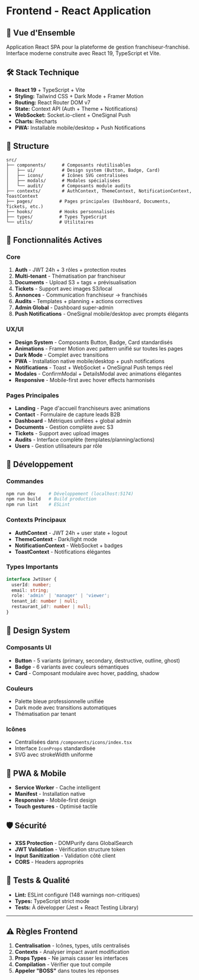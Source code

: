 # Frontend - React Application

## 🚀 Vue d'Ensemble

Application React SPA pour la plateforme de gestion franchiseur-franchisé. Interface moderne construite avec React 19, TypeScript et Vite.

## 🛠️ Stack Technique

- **React 19** + TypeScript + Vite
- **Styling:** Tailwind CSS + Dark Mode + Framer Motion
- **Routing:** React Router DOM v7
- **State:** Context API (Auth + Theme + Notifications)
- **WebSocket:** Socket.io-client + OneSignal Push
- **Charts:** Recharts
- **PWA:** Installable mobile/desktop + Push Notifications

## 📁 Structure

```
src/
├── components/      # Composants réutilisables
│   ├── ui/          # Design system (Button, Badge, Card)
│   ├── icons/       # Icônes SVG centralisées
│   ├── modals/      # Modales spécialisées
│   └── audit/       # Composants module audits
├── contexts/        # AuthContext, ThemeContext, NotificationContext, ToastContext
├── pages/          # Pages principales (Dashboard, Documents, Tickets, etc.)
├── hooks/          # Hooks personnalisés
├── types/          # Types TypeScript
└── utils/          # Utilitaires
```

## 🎯 Fonctionnalités Actives

### Core
1. **Auth** - JWT 24h + 3 rôles + protection routes
2. **Multi-tenant** - Thématisation par franchiseur
3. **Documents** - Upload S3 + tags + prévisualisation
4. **Tickets** - Support avec images S3/local
5. **Annonces** - Communication franchiseur → franchisés
6. **Audits** - Templates + planning + actions correctives
7. **Admin Global** - Dashboard super-admin
8. **Push Notifications** - OneSignal mobile/desktop avec prompts élégants

### UX/UI
- **Design System** - Composants Button, Badge, Card standardisés
- **Animations** - Framer Motion avec pattern unifié sur toutes les pages
- **Dark Mode** - Complet avec transitions
- **PWA** - Installation native mobile/desktop + push notifications
- **Notifications** - Toast + WebSocket + OneSignal Push temps réel
- **Modales** - ConfirmModal + DetailsModal avec animations élégantes
- **Responsive** - Mobile-first avec hover effects harmonisés

### Pages Principales
- **Landing** - Page d'accueil franchiseurs avec animations
- **Contact** - Formulaire de capture leads B2B
- **Dashboard** - Métriques unifiées + global admin
- **Documents** - Gestion complète avec S3
- **Tickets** - Support avec upload images
- **Audits** - Interface complète (templates/planning/actions)
- **Users** - Gestion utilisateurs par rôle

## 🔧 Développement

### Commandes
```bash
npm run dev     # Développement (localhost:5174)
npm run build   # Build production
npm run lint    # ESLint
```

### Contexts Principaux
- **AuthContext** - JWT 24h + user state + logout
- **ThemeContext** - Dark/light mode
- **NotificationContext** - WebSocket + badges
- **ToastContext** - Notifications élégantes

### Types Importants
```typescript
interface JwtUser {
  userId: number;
  email: string;
  role: 'admin' | 'manager' | 'viewer';
  tenant_id: number | null;
  restaurant_id?: number | null;
}
```

## 🎨 Design System

### Composants UI
- **Button** - 5 variants (primary, secondary, destructive, outline, ghost)
- **Badge** - 6 variants avec couleurs sémantiques
- **Card** - Composant modulaire avec hover, padding, shadow

### Couleurs
- Palette bleue professionnelle unifiée
- Dark mode avec transitions automatiques
- Thématisation par tenant

### Icônes
- Centralisées dans `/components/icons/index.tsx`
- Interface `IconProps` standardisée
- SVG avec strokeWidth uniforme

## 📱 PWA & Mobile

- **Service Worker** - Cache intelligent
- **Manifest** - Installation native
- **Responsive** - Mobile-first design
- **Touch gestures** - Optimisé tactile

## 🛡️ Sécurité

- **XSS Protection** - DOMPurify dans GlobalSearch
- **JWT Validation** - Vérification structure token
- **Input Sanitization** - Validation côté client
- **CORS** - Headers appropriés

## 🧪 Tests & Qualité

- **Lint:** ESLint configuré (148 warnings non-critiques)
- **Types:** TypeScript strict mode
- **Tests:** À développer (Jest + React Testing Library)

---

## ⚠️ Règles Frontend

1. **Centralisation** - Icônes, types, utils centralisés
2. **Contexts** - Analyser impact avant modification
3. **Props Types** - Ne jamais casser les interfaces
4. **Compilation** - Vérifier que tout compile
5. **Appeler "BOSS"** dans toutes les réponses